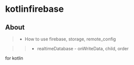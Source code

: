 # kotlinfirebase


## About
> * How to use firebase, storage, remote_config

> > * realtimeDatabase - onWriteData, child, order

  for kotlin 

